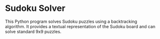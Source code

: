 # Sudoku Solver

This Python program solves Sudoku puzzles using a backtracking algorithm. It provides a textual representation of the Sudoku board and can solve standard 9x9 puzzles.
